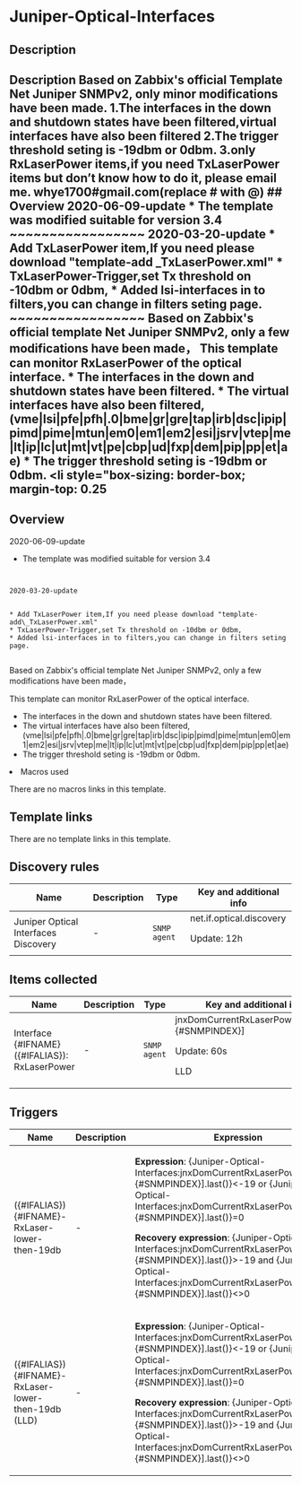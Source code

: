 # Juniper-Optical-Interfaces

## Description

## Description Based on Zabbix's official Template Net Juniper SNMPv2, only minor modifications have been made. 1.The interfaces in the down and shutdown states have been filtered,virtual interfaces have also been filtered 2.The trigger threshold seting is -19dbm or 0dbm. 3.only RxLaserPower items,if you need TxLaserPower items but don’t know how to do it, please email me. whye1700#gmail.com(replace # with @) ## Overview 2020-06-09-update * The template was modified suitable for version 3.4 ~~~~~~~~~~~~~~~~~ 2020-03-20-update * Add TxLaserPower item,If you need please download "template-add _TxLaserPower.xml" * TxLaserPower-Trigger,set Tx threshold on -10dbm or 0dbm, * Added lsi-interfaces in to filters,you can change in filters seting page. ~~~~~~~~~~~~~~~~~ Based on Zabbix's official template Net Juniper SNMPv2, only a few modifications have been made， This template can monitor RxLaserPower of the optical interface. * The interfaces in the down and shutdown states have been filtered. * The virtual interfaces have also been filtered, (vme|lsi|pfe|pfh|.0|bme|gr|gre|tap|irb|dsc|ipip|pimd|pime|mtun|em0|em1|em2|esi|jsrv|vtep|me|lt|ip|lc|ut|mt|vt|pe|cbp|ud|fxp|dem|pip|pp|et|ae) * The trigger threshold seting is -19dbm or 0dbm. <li style="box-sizing: border-box; margin-top: 0.25 

## Overview

  2020-06-09-update


* The template was modified suitable for version 3.4


~~~~~~~~~~~~~~~~~


2020-03-20-update


* Add TxLaserPower item,If you need please download "template-add\_TxLaserPower.xml"
* TxLaserPower-Trigger,set Tx threshold on -10dbm or 0dbm,
* Added lsi-interfaces in to filters,you can change in filters seting page.


~~~~~~~~~~~~~~~~~


 


Based on Zabbix's official template Net Juniper SNMPv2, only a few modifications have been made， 


This template can monitor RxLaserPower of the optical interface. 


 


* The interfaces in the down and shutdown states have been filtered.
* The virtual interfaces have also been filtered, (vme|lsi|pfe|pfh|.0|bme|gr|gre|tap|irb|dsc|ipip|pimd|pime|mtun|em0|em1|em2|esi|jsrv|vtep|me|lt|ip|lc|ut|mt|vt|pe|cbp|ud|fxp|dem|pip|pp|et|ae)
* The trigger threshold seting is -19dbm or 0dbm.

<li style="box-sizing: border-box; margin-top: 0.25

## Macros used

There are no macros links in this template.

## Template links

There are no template links in this template.

## Discovery rules

|Name|Description|Type|Key and additional info|
|----|-----------|----|----|
|Juniper Optical Interfaces Discovery|<p>-</p>|`SNMP agent`|net.if.optical.discovery<p>Update: 12h</p>|
## Items collected

|Name|Description|Type|Key and additional info|
|----|-----------|----|----|
|Interface {#IFNAME}({#IFALIAS}): RxLaserPower|<p>-</p>|`SNMP agent`|jnxDomCurrentRxLaserPower[ifDescr.{#SNMPINDEX}]<p>Update: 60s</p><p>LLD</p>|
## Triggers

|Name|Description|Expression|Priority|
|----|-----------|----------|--------|
|({#IFALIAS}){#IFNAME}-RxLaser-lower-then-19db|<p>-</p>|<p>**Expression**: {Juniper-Optical-Interfaces:jnxDomCurrentRxLaserPower[ifDescr.{#SNMPINDEX}].last()}<-19 or {Juniper-Optical-Interfaces:jnxDomCurrentRxLaserPower[ifDescr.{#SNMPINDEX}].last()}=0</p><p>**Recovery expression**: {Juniper-Optical-Interfaces:jnxDomCurrentRxLaserPower[ifDescr.{#SNMPINDEX}].last()}>-19 and {Juniper-Optical-Interfaces:jnxDomCurrentRxLaserPower[ifDescr.{#SNMPINDEX}].last()}<>0</p>|warning|
|({#IFALIAS}){#IFNAME}-RxLaser-lower-then-19db (LLD)|<p>-</p>|<p>**Expression**: {Juniper-Optical-Interfaces:jnxDomCurrentRxLaserPower[ifDescr.{#SNMPINDEX}].last()}<-19 or {Juniper-Optical-Interfaces:jnxDomCurrentRxLaserPower[ifDescr.{#SNMPINDEX}].last()}=0</p><p>**Recovery expression**: {Juniper-Optical-Interfaces:jnxDomCurrentRxLaserPower[ifDescr.{#SNMPINDEX}].last()}>-19 and {Juniper-Optical-Interfaces:jnxDomCurrentRxLaserPower[ifDescr.{#SNMPINDEX}].last()}<>0</p>|warning|
